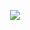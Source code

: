<p align="center">
  <img src="https://readme-typing-svg.herokuapp.com/?lines=Hi%20there,+I’m%20Devon!;I’m+a+Front-end+Web+Developer.&font=Fira%20Code&center=true&width=740&height=45&color=4e85de&vCenter=true&size=30"
</p>     

